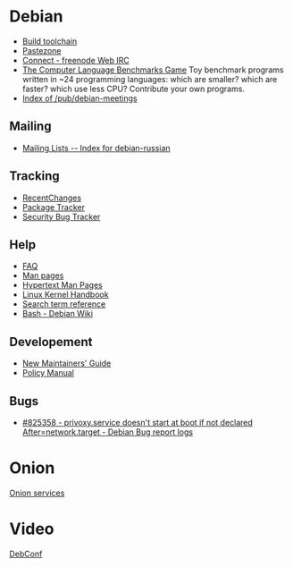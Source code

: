 Debian
======

* [Build toolchain](https://en.wikipedia.org/wiki/Debian_build_toolchain)
* [Pastezone](https://paste.debian.net)
* [Connect - freenode Web IRC](http://webchat.freenode.net/?channels=debian)
* [The Computer Language Benchmarks Game](http://benchmarksgame.alioth.debian.org/)
Toy benchmark programs written in ~24 programming languages: which are smaller? which are faster? which use less CPU? Contribute your own programs.
* [Index of /pub/debian-meetings](http://meetings-archive.debian.net/pub/debian-meetings/)

Mailing
-------
* [Mailing Lists -- Index for debian-russian](https://lists.debian.org/debian-russian/)

Tracking
--------
* [RecentChanges](https://wiki.debian.org/RecentChanges)
* [Package Tracker](https://tracker.debian.org/)
* [Security Bug Tracker](https://security-tracker.debian.org/tracker/)

Help
----
* [FAQ](https://www.debian.org/doc/manuals/debian-faq/index.en.html)
* [Man pages](http://manpages.debian.net/)
* [Hypertext Man Pages](https://manpages.debian.org/cgi-bin/man.cgi)
* [Linux Kernel Handbook](https://kernel-handbook.alioth.debian.org/)
* [Search term reference](https://www.debian.org/doc/manuals/aptitude/ch02s04s05.en.html#tableSearchTermQuickGuide)
* [Bash - Debian Wiki](https://wiki.debian.org/Bash)

Developement
------------
* [New Maintainers' Guide](https://www.debian.org/doc/manuals/maint-guide/)
* [Policy Manual](https://www.debian.org/doc/debian-policy/)

Bugs
----
* [#825358 - privoxy.service doesn't start at boot if not declared After=network.target - Debian Bug report logs](https://bugs.debian.org/cgi-bin/bugreport.cgi?bug=825358)

Onion
=====
[Onion services](https://onion.debian.org)

Video
=====

[DebConf](http://meetings-archive.debian.net/pub/debian-meetings)
